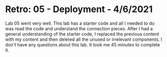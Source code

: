 # Retro: 05 - Deployment - 4/6/2021   

Lab 05 went very well. This lab has a starter code and all I needed to do was read the code and understand the connection pieces. After I had a general understanding of the starter code, I replaced the previous content with my content and then deleted all the unused or irrelevant components. I don't have any questions about this lab. It took me 45 minutes to complete it.    
